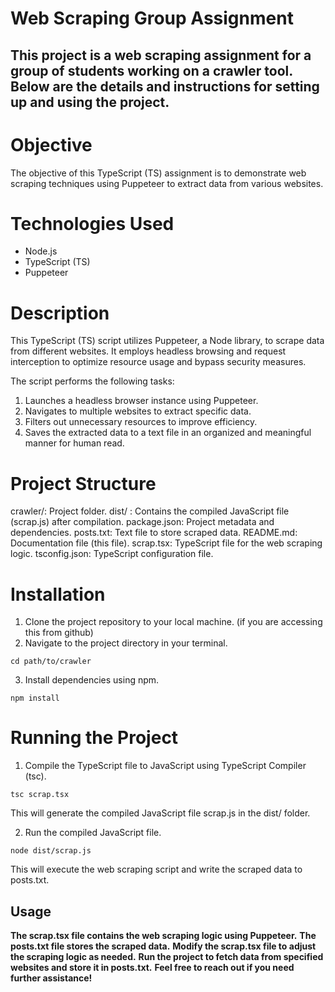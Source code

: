 # Web Scraping Group Assignment
## This project is a web scraping assignment for a group of students working on a crawler tool. Below are the details and instructions for setting up and using the project.


# Objective

The objective of this TypeScript (TS) assignment is to demonstrate web scraping techniques using Puppeteer to extract data from various websites.

# Technologies Used
- Node.js
- TypeScript (TS)
- Puppeteer


# Description
This TypeScript (TS) script utilizes Puppeteer, a Node library, to scrape data from different websites. It employs headless browsing and request interception to optimize resource usage and bypass security measures.

The script performs the following tasks:

1. Launches a headless browser instance using Puppeteer.
2. Navigates to multiple websites to extract specific data.
3. Filters out unnecessary resources to improve efficiency.
4. Saves the extracted data to a text file in an organized and meaningful manner for human read.


# Project Structure
crawler/: Project folder.
dist/ : Contains the compiled JavaScript file (scrap.js) after compilation.
package.json: Project metadata and dependencies.
posts.txt: Text file to store scraped data.
README.md: Documentation file (this file).
scrap.tsx: TypeScript file for the web scraping logic.
tsconfig.json: TypeScript configuration file.

# Installation
1. Clone the project repository to your local machine. (if you are accessing this from github)
2. Navigate to the project directory in your terminal.
```shell
cd path/to/crawler

```

3. Install dependencies using npm.
```shell
npm install
```


# Running the Project

1. Compile the TypeScript file to JavaScript using TypeScript Compiler (tsc).

```shell
tsc scrap.tsx

```

This will generate the compiled JavaScript file scrap.js in the dist/ folder.

2. Run the compiled JavaScript file.

```shell
node dist/scrap.js

```

This will execute the web scraping script and write the scraped data to posts.txt.

## Usage
__The scrap.tsx file contains the web scraping logic using Puppeteer.__
__The posts.txt file stores the scraped data.__
__Modify the scrap.tsx file to adjust the scraping logic as needed.__
__Run the project to fetch data from specified websites and store it in posts.txt.__
__Feel free to reach out if you need further assistance!__
